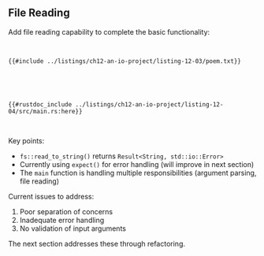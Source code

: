 ## File Reading

Add file reading capability to complete the basic functionality:

<Listing number="12-3" file-name="poem.txt" caption="Test file with sample content">

```text
{{#include ../listings/ch12-an-io-project/listing-12-03/poem.txt}}
```

</Listing>

<Listing number="12-4" file-name="src/main.rs" caption="Reading file contents">

```rust,should_panic,noplayground
{{#rustdoc_include ../listings/ch12-an-io-project/listing-12-04/src/main.rs:here}}
```

</Listing>

Key points:
- `fs::read_to_string()` returns `Result<String, std::io::Error>`
- Currently using `expect()` for error handling (will improve in next section)
- The `main` function is handling multiple responsibilities (argument parsing, file reading)

Current issues to address:
1. Poor separation of concerns
2. Inadequate error handling
3. No validation of input arguments

The next section addresses these through refactoring.

